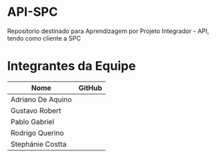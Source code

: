 # API-SPC
Repositorio destinado para Aprendizagem por Projeto Integrador - API,  tendo como cliente a SPC

# Integrantes da Equipe
Nome                | GitHub
---------           | ------:
Adriano De Aquino   | 
Gustavo Robert      | 
Pablo Gabriel       | 
Rodrigo Querino     | 
Stephánie Costta    |
